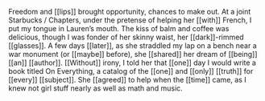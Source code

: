 Freedom and [[lips]] brought opportunity, chances to make out. At a joint Starbucks / Chapters, under the pretense of helping her [[with]] French, I put my tongue in Lauren’s mouth. The kiss of balm and coffee was delicious, though I was fonder of her skinny waist, her [[dark]]-rimmed [[glasses]]. A few days [[later]], as she straddled my lap on a bench near a war monument (or [[maybe]] before), she [[shared]] her dream of [[being]] [[an]] [[author]]. [[Without]] irony, I told her that [[one]] day I would write a book titled On Everything, a catalog of the [[one]] and [[only]] [[truth]] for [[every]] [[subject]]. She [[agreed]] to help when the [[time]] came, as I knew not girl stuff nearly as well as math and music.  